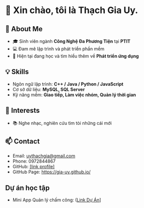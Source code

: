 # 👋 Xin chào, tôi là Thạch Gia Uy.

## 📌 About Me
- 🎓 Sinh viên ngành **Công Nghệ Đa Phương Tiện** tại **PTIT**  
- 💻 Đam mê lập trình và phát triển phần mềm  
- 🌱 Hiện tại đang học và tìm hiểu thêm về **Phát triển ứng dụng**   

## 💡 Skills
- Ngôn ngữ lập trình: **C++ / Java / Python / JavaScript**  
- Cơ sở dữ liệu: **MySQL, SQL Server**  
- Kỹ năng mềm: **Giao tiếp, Làm việc nhóm, Quản lý thời gian**  


## 🌱 Interests
- 📚 Nghe nhạc, nghiên cứu tìm tòi những cái mới  

## 📫 Contact
- Email: uythachgia@gmail.com  
- Phone: 0972844867  
- GitHub: [[link profile]](https://github.com/gia-uy)
- GitHub Page: https://gia-uy.github.io/

## Dự án học tập
- Mini App Quản lý chấm công: ([Link Dự Án](https://github.com/Lanne-0402/Nhap-mon-CNPM.git)]
